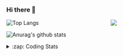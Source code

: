 ### Hi there 👋

<!--
**tao8687/tao8687** is a ✨ _special_ ✨ repository because its `README.md` (this file) appears on your GitHub profile.

Here are some ideas to get you started:

- 🔭 I’m currently working on ...
- 🌱 I’m currently learning ...
- 👯 I’m looking to collaborate on ...
- 🤔 I’m looking for help with ...
- 💬 Ask me about ...
- 📫 How to reach me: ...
- 😄 Pronouns: ...
- ⚡ Fun fact: ...
-->

<img align='right' src="https://media.giphy.com/media/M9gbBd9nbDrOTu1Mqx/giphy.gif" width="230">

![Top Langs](https://github-readme-stats.vercel.app/api/top-langs/?username=tao8687&layout=compact&title_color=23238E&text_color=A67D3D)

![Anurag's github stats](https://github-readme-stats.vercel.app/api?username=tao8687&show_icons=true&&text_color=A67D3D&title_color=23238E&show_icons=false&count_private=true&hide=stars)

<details>
  <summary>:zap: Coding Stats</summary>
  <b>
<!--START_SECTION:waka-->
![Profile Views](http://img.shields.io/badge/Profile%20Views-1-blue)

**🐱 My Github Data** 

> 🏆 65 Contributions in the Year 2021
 > 
> 📦 880.7 kB Used in Github's Storage 
 > 
> 🚫 Not Opted to Hire
 > 
> 📜 41 Public Repositories 
 > 
> 🔑 20 Private Repositories  
 > 
**I'm an Early 🐤** 

```text
🌞 Morning    104 commits    ██████████░░░░░░░░░░░░░░░   40.31% 
🌆 Daytime    73 commits     ███████░░░░░░░░░░░░░░░░░░   28.29% 
🌃 Evening    70 commits     ██████░░░░░░░░░░░░░░░░░░░   27.13% 
🌙 Night      11 commits     █░░░░░░░░░░░░░░░░░░░░░░░░   4.26%

```
📅 **I'm Most Productive on Wednesday** 

```text
Monday       38 commits     ███░░░░░░░░░░░░░░░░░░░░░░   14.73% 
Tuesday      28 commits     ██░░░░░░░░░░░░░░░░░░░░░░░   10.85% 
Wednesday    51 commits     █████░░░░░░░░░░░░░░░░░░░░   19.77% 
Thursday     38 commits     ███░░░░░░░░░░░░░░░░░░░░░░   14.73% 
Friday       48 commits     ████░░░░░░░░░░░░░░░░░░░░░   18.6% 
Saturday     29 commits     ██░░░░░░░░░░░░░░░░░░░░░░░   11.24% 
Sunday       26 commits     ██░░░░░░░░░░░░░░░░░░░░░░░   10.08%

```


📊 **This Week I Spent My Time On** 

```text
⌚︎ Time Zone: Asia/Shanghai

💬 Programming Languages: 
C                        2 hrs 42 mins       ███████████░░░░░░░░░░░░░░   44.35% 
Cuda                     1 hr 26 mins        ██████░░░░░░░░░░░░░░░░░░░   23.71% 
C++                      50 mins             ███░░░░░░░░░░░░░░░░░░░░░░   13.73% 
Makefile                 46 mins             ███░░░░░░░░░░░░░░░░░░░░░░   12.67% 
JSON                     17 mins             █░░░░░░░░░░░░░░░░░░░░░░░░   4.84%

🔥 Editors: 
VS Code                  6 hrs 5 mins        █████████████████████████   100.0%

🐱‍💻 Projects: 
CUDAC                    4 hrs 25 mins       ██████████████████░░░░░░░   72.65% 
eclipse-workspace        1 hr 37 mins        ██████░░░░░░░░░░░░░░░░░░░   26.65% 
faster-rcnn-pytorch      2 mins              ░░░░░░░░░░░░░░░░░░░░░░░░░   0.7%

💻 Operating System: 
Linux                    6 hrs 5 mins        █████████████████████████   100.0%

```

**I Mostly Code in C++** 

```text
C++                      9 repos             █████████░░░░░░░░░░░░░░░░   37.5% 
C                        6 repos             ██████░░░░░░░░░░░░░░░░░░░   25.0% 
Python                   4 repos             ████░░░░░░░░░░░░░░░░░░░░░   16.67% 
Shell                    2 repos             ██░░░░░░░░░░░░░░░░░░░░░░░   8.33% 
Makefile                 1 repo              █░░░░░░░░░░░░░░░░░░░░░░░░   4.17%

```


**Timeline**

![Chart not found](https://raw.githubusercontent.com/tao8687/tao8687/master/charts/bar_graph.png) 


<!--END_SECTION:waka-->
</details>
